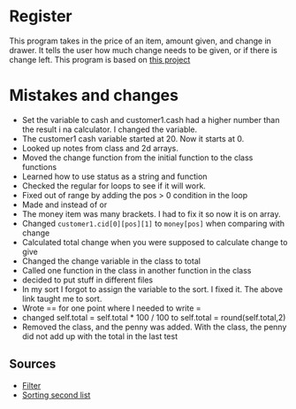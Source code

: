 # Register

This program takes in the price of an item, amount given, and change in drawer. It tells the user how much change needs to be given, or if there is change left. This program is based on [this project](https://www.freecodecamp.org/learn/javascript-algorithms-and-data-structures/javascript-algorithms-and-data-structures-projects/cash-register)

# Mistakes and changes
- Set the variable to cash and customer1.cash had a higher number than the result i na calculator. I changed the variable.
- The customer1 cash variable started at 20. Now it starts at 0.
- Looked up notes from class and 2d arrays.
- Moved the change function from the initial function to the class functions
- Learned how to use status as a string and function
- Checked the regular for loops to see if it will work.
- Fixed out of range by adding the pos > 0 condition in the loop
- Made and instead of or
- The money item was many brackets. I had to fix it so now it is on array.
- Changed ```customer1.cid[0][pos][1]```  to ```money[pos]``` when comparing with change
- Calculated total change when you were supposed to calculate change to give
- Changed the change variable in the class to total
- Called one function in the class in another function in the class
- decided to put stuff in different files
- In my sort I forgot to assign the variable to the sort. I fixed it. The above link taught me to sort.
-  Wrote == for  one point where I needed to write =
- changed self.total = self.total * 100 / 100 to self.total = round(self.total,2)
- Removed the class, and the penny was added. With the class, the penny did not add up with the total in the last test



## Sources
- [Filter](https://stackoverflow.com/questions/2062368/filter-array-to-show-rows-with-a-specific-value-in-a-specific-column)
- [Sorting second list](https://stackoverflow.com/questions/18563680/sorting-2d-list-python)


